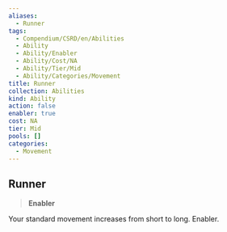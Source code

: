 ```yaml
---
aliases:
  - Runner
tags:
  - Compendium/CSRD/en/Abilities
  - Ability
  - Ability/Enabler
  - Ability/Cost/NA
  - Ability/Tier/Mid
  - Ability/Categories/Movement
title: Runner
collection: Abilities
kind: Ability
action: false
enabler: true
cost: NA
tier: Mid
pools: []
categories:
  - Movement
---
```

## Runner  
>**Enabler**
  
Your standard movement increases from short to long. Enabler.
